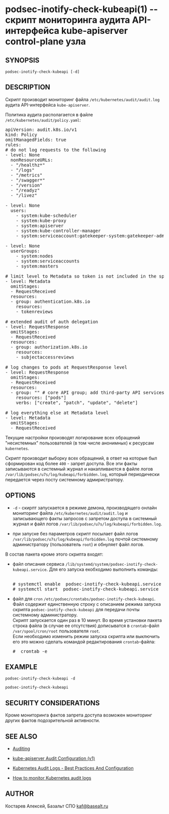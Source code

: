 podsec-inotify-check-kubeapi(1) -- скрипт мониторинга аудита API-интерфейса kube-apiserver control-plane узла
================================

## SYNOPSIS

`podsec-inotify-check-kubeapi [-d]`

## DESCRIPTION

Скрипт производит мониторинг файла `/etc/kubernetes/audit/audit.log` аудита API-интерфейса `kube-apiserver`.

Политика аудита располагается в файле `/etc/kubernetes/audit/policy.yaml`:
<pre>
apiVersion: audit.k8s.io/v1
kind: Policy
omitManagedFields: true
rules:
# do not log requests to the following 
- level: None
  nonResourceURLs:
  - "/healthz*"
  - "/logs"
  - "/metrics"
  - "/swagger*"
  - "/version"
  - "/readyz"
  - "/livez"

- level: None
  users:
    - system:kube-scheduler
    - system:kube-proxy
    - system:apiserver
    - system:kube-controller-manager
    - system:serviceaccount:gatekeeper-system:gatekeeper-admin

- level: None
  userGroups:
    - system:nodes
    - system:serviceaccounts
    - system:masters

# limit level to Metadata so token is not included in the spec/status
- level: Metadata
  omitStages:
  - RequestReceived
  resources:
  - group: authentication.k8s.io
    resources:
    - tokenreviews

# extended audit of auth delegation
- level: RequestResponse
  omitStages:
  - RequestReceived
  resources:
  - group: authorization.k8s.io
    resources:
    - subjectaccessreviews

# log changes to pods at RequestResponse level
- level: RequestResponse
  omitStages:
  - RequestReceived
  resources:
  - group: "" # core API group; add third-party API services and your API services if needed
    resources: ["pods"]
    verbs: ["create", "patch", "update", "delete"]

# log everything else at Metadata level
- level: Metadata
  omitStages:
  - RequestReceived
</pre> 

Текущие настройки производят логирование всех обращений "несистемных" пользователей (в том числе анонимных) к ресурсам `kubernetes`.

Скрипт производит выборку всех обращений, в ответ на которые был сформирован код более `400` - запрет доступа. 
Все эти факты записываются в системный журнал и накапливаются в файле логов `/var/lib/podsec/u7s/log/kubeapi/forbidden.log`, который периодически передается через посту системному адмиристратору.

## OPTIONS

- `-d` - скирпт запускается в режиме демона, производящего онлайн мониторинг файла `/etc/kubernetes/audit/audit.log` и записывающего факты запросов с запретом доступа в системный журнал и файл логов `/var/lib/podsec/u7s/log/kubeapi/forbidden.log`.

- при запуске без параметров скрипт посылает файл логов `/var/lib/podsec/u7s/log/kubeapi/forbidden.log` почтой системному администратору (пользователь `root`) и обнуляет файл логов.

В состав пакета кроме этого скрипта входят:

- файл описания сервиса `/lib/systemd/system/podsec-inotify-check-kubeapi.service`. Для его запуска екобходимо выполнить команды:
  <pre> 
  # systemctl enable  podsec-inotify-check-kubeapi.service
  # systemctl start  podsec-inotify-check-kubeapi.service
  </pre>

- файл для `cron`  `/etc/podsec/crontabs/podsec-inotify-check-kubeapi`. Файл содержит единственную строку с описанием режима запуска скрипта `podsec-inotify-check-kubeapi` для передачи почты системному администратору.  
  Скрипт запускается один раз в 10 минут.
  Во время установки пакета строка файла (в случае ее отсутствия) дописыватся в `crontab`-файл `/var/spool/cron/root` пользователя `root`.   
  Если необходимо изменить режим запуска скрипта или выключить его это можно сделать командой редактирования `crontab`-файла:
  <pre>
  #  crontab -e
  </pre>

## EXAMPLE

`podsec-inotify-check-kubeapi -d`

`podsec-inotify-check-kubeapi`


## SECURITY CONSIDERATIONS

Кроме мониторинга фактов запрета доступа возможен мониторинг других фактов подозрительной активности.  

## SEE ALSO

* [Auditing](https://kubernetes.io/docs/tasks/debug/debug-cluster/audit/)

* [kube-apiserver Audit Configuration (v1)](https://kubernetes.io/docs/reference/config-api/apiserver-audit.v1/)

* [Kubernetes Audit Logs - Best Practices And Configuration](https://signoz.io/blog/kubernetes-audit-logs/)

* [How to monitor Kubernetes audit logs](https://www.datadoghq.com/blog/monitor-kubernetes-audit-logs/#monitor-api-authentication-issues)


## AUTHOR

Костарев Алексей, Базальт СПО
kaf@basealt.ru
